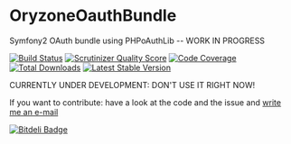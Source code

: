 OryzoneOauthBundle
==================

Symfony2 OAuth bundle using PHPoAuthLib -- WORK IN PROGRESS

[![Build Status](https://travis-ci.org/Oryzone/OryzoneOauthBundle.png?branch=master)](https://travis-ci.org/Oryzone/OryzoneOauthBundle) [![Scrutinizer Quality Score](https://scrutinizer-ci.com/g/Oryzone/OryzoneOauthBundle/badges/quality-score.png?s=cc3de3a87b26b16027cd2996ca95c6756a271d5a)](https://scrutinizer-ci.com/g/Oryzone/OryzoneOauthBundle/) [![Code Coverage](https://scrutinizer-ci.com/g/Oryzone/OryzoneOauthBundle/badges/coverage.png?s=396b1a95140c5290f1d6020a357cc7f7ab7049e4)](https://scrutinizer-ci.com/g/Oryzone/OryzoneOauthBundle/) [![Total Downloads](https://poser.pugx.org/oryzone/oauth-bundle/downloads.png)](https://packagist.org/packages/oryzone/oauth-bundle) [![Latest Stable Version](https://poser.pugx.org/oryzone/oauth-bundle/v/stable.png)](https://packagist.org/packages/oryzone/oauth-bundle)

CURRENTLY UNDER DEVELOPMENT: DON'T USE IT RIGHT NOW!

If you want to contribute: have a look at the code and the issue and [write me an e-mail](mailto:lmammino@oryzone.com)

[![Bitdeli Badge](https://d2weczhvl823v0.cloudfront.net/Oryzone/oryzoneoauthbundle/trend.png)](https://bitdeli.com/free "Bitdeli Badge")

